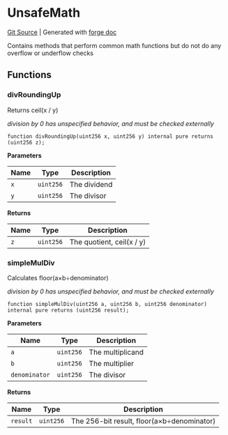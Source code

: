 # UnsafeMath
[Git Source](https://github.com/uniswap/v4-core/blob/1141642f8ba4665a50660886a8a8401526677045/src/libraries/UnsafeMath.sol)
| Generated with [forge doc](https://book.getfoundry.sh/reference/forge/forge-doc)

Contains methods that perform common math functions but do not do any overflow or underflow checks


## Functions
### divRoundingUp

Returns ceil(x / y)

*division by 0 has unspecified behavior, and must be checked externally*


```solidity
function divRoundingUp(uint256 x, uint256 y) internal pure returns (uint256 z);
```
**Parameters**

|Name|Type|Description|
|----|----|-----------|
|`x`|`uint256`|The dividend|
|`y`|`uint256`|The divisor|

**Returns**

|Name|Type|Description|
|----|----|-----------|
|`z`|`uint256`|The quotient, ceil(x / y)|


### simpleMulDiv

Calculates floor(a×b÷denominator)

*division by 0 has unspecified behavior, and must be checked externally*


```solidity
function simpleMulDiv(uint256 a, uint256 b, uint256 denominator) internal pure returns (uint256 result);
```
**Parameters**

|Name|Type|Description|
|----|----|-----------|
|`a`|`uint256`|The multiplicand|
|`b`|`uint256`|The multiplier|
|`denominator`|`uint256`|The divisor|

**Returns**

|Name|Type|Description|
|----|----|-----------|
|`result`|`uint256`|The 256-bit result, floor(a×b÷denominator)|


